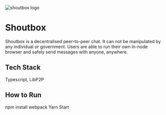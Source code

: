 ![shoutbox logo](https://user-images.githubusercontent.com/29102861/63643218-07eb4d00-c6cc-11e9-9e6c-aec676ed92ce.png)

# Shoutbox

Shoutbox is a decentralised peer-to-peer chat. It can not be manipulated by any individual or government. Users are able to run their own in-node browser and safely send messages with anyone, anywhere. 

## Tech Stack
Typescript, LibP2P 

## How to Run
npm install webpack
Yarn Start
